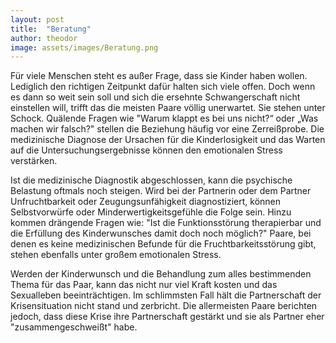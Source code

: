 ```yaml
---
layout: post
title:  "Beratung"
author: theodor
image: assets/images/Beratung.png
---
```


Für viele Menschen steht es außer Frage, dass sie Kinder haben wollen. Lediglich den richtigen Zeitpunkt dafür halten sich viele offen. Doch wenn es dann so weit sein soll und sich die ersehnte Schwangerschaft nicht einstellen will, trifft das die meisten Paare völlig unerwartet. Sie stehen unter Schock. Quälende Fragen wie "Warum klappt es bei uns nicht?“ oder „Was machen wir falsch?" stellen die Beziehung häufig vor eine Zerreißprobe. Die medizinische Diagnose der Ursachen für die Kinderlosigkeit und das Warten auf die Untersuchungsergebnisse können den emotionalen Stress verstärken.

Ist die medizinische Diagnostik abgeschlossen, kann die psychische Belastung oftmals noch steigen. Wird bei der Partnerin oder dem Partner Unfruchtbarkeit oder Zeugungsunfähigkeit diagnostiziert, können Selbstvorwürfe oder Minderwertigkeitsgefühle die Folge sein. Hinzu kommen drängende Fragen wie: "Ist die Funktionsstörung therapierbar und die Erfüllung des Kinderwunsches damit doch noch möglich?" Paare, bei denen es keine medizinischen Befunde für die Fruchtbarkeitsstörung gibt, stehen ebenfalls unter großem emotionalen Stress.

Werden der Kinderwunsch und die Behandlung zum alles bestimmenden Thema für das Paar, kann das nicht nur viel Kraft kosten und das Sexualleben beeinträchtigen. Im schlimmsten Fall hält die Partnerschaft der Krisensituation nicht stand und zerbricht. Die allermeisten Paare berichten jedoch, dass diese Krise ihre Partnerschaft gestärkt und sie als Partner eher "zusammengeschweißt" habe.